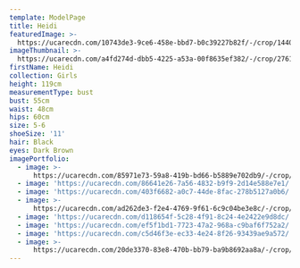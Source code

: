 ```yaml
---
template: ModelPage
title: Heidi
featuredImage: >-
  https://ucarecdn.com/10743de3-9ce6-458e-bbd7-b0c39227b82f/-/crop/1440x842/0,96/-/preview/
imageThumbnail: >-
  https://ucarecdn.com/a4fd274d-dbb5-4225-a53a-00f8635ef382/-/crop/2761x3861/224,299/-/preview/
firstName: Heidi
collection: Girls
height: 119cm
measurementType: bust
bust: 55cm
waist: 48cm
hips: 60cm
size: 5-6
shoeSize: '11'
hair: Black
eyes: Dark Brown
imagePortfolio:
  - image: >-
      https://ucarecdn.com/85971e73-59a8-419b-bd66-b5889e702db9/-/crop/2801x3771/194,329/-/preview/
  - image: 'https://ucarecdn.com/86641e26-7a56-4832-b9f9-2d14e588e7e1/'
  - image: 'https://ucarecdn.com/403f6682-a0c7-44de-8fac-278b5127a0b6/'
  - image: >-
      https://ucarecdn.com/ad262de3-f2e4-4769-9f61-6c9c04be3e8c/-/crop/997x932/280,0/-/preview/
  - image: 'https://ucarecdn.com/d118654f-5c28-4f91-8c24-4e2422e9d8dc/'
  - image: 'https://ucarecdn.com/ef5f1bd1-7723-47a2-968a-c9baf6f752a2/'
  - image: 'https://ucarecdn.com/c5d46f3e-ec33-4e24-8f26-93439ae9a572/'
  - image: >-
      https://ucarecdn.com/20de3370-83e8-470b-bb79-ba9b8692aa8a/-/crop/1203x2044/188,264/-/preview/
---
```


